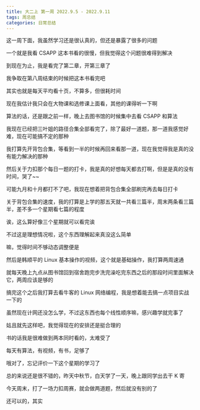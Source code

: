 ```yaml
---
title: 大二上 第一周 2022.9.5 - 2022.9.11
tags: 周总结
categories: 日常总结
---
```


这一周下面，我虽然学习还是很认真的，但还是暴露了很多的问题

一个就是我看 CSAPP 这本书看的很慢，但我觉得这个问题很难得到解决

到现在为止，我是看完了第二章，开第三章了

我争取在第八周结束的时候把这本书看完吧

其实也就是每天平均看十页，不算多，但很耗时间

现在我估计我只会在大物课和选修课上面看，其他的课得听一下啊

算法的话，还是跟之前一样，晚上去图书馆的时候集中去看 CSAPP 和算法

我现在已经把三叶姐的路径合集全部看完了，除了最好一道题，那一道我感觉好难，现在可能搞不定的那种

我打算先开背包合集，等看到一半的时候再回来看那一道，现在我觉得我是真的没有能力解决的那种

然后关于力扣那个每日一题的打卡，我是真的好想每天都去打啊，但是是真的没有时间，哭了~~

可能九月和十月都打不了吧，我现在想着把背包合集全部刷完再去每日打卡

关于背包合集的速度，我的打算是上学的那五天就一共看三篇半，周末两条看三篇半，差不多一个星期看七篇的程度

诶，这么算好像三个星期就可以看完诶

不过这是理想情况啦，这个东西理解起来真没这么简单

嘛，觉得时间不够动态调整便是

然后是韩顺平的 Linux 基本操作的视频，这个就是基础操作，我打算两周速通

就每天晚上九点从图书馆回到宿舍跑完步洗完澡吃完东西之后的那段时间里面解决它，两周应该是够的

搞完这个之后我打算去看牛客的 Linux 网络编程，我是想着能去搞一点项目实战一下的

虽然现在计网还没怎么学，不过这东西也每个线性顺序嘛，感兴趣学就完事了

姑且就先这样吧，我觉得现在的安排还是挺合理的

书的话我是很难做到两本同时看的，太难受了

每天有算法，有视频，有书，足够了

哦对了，忘记评价一下这个星期的学习了

总的来说还是很不错的，昨天中秋节，白天学了一天，晚上跟同学出去干 K 寄

今天周末，打了一场力扣周赛，就会做两道题，然后就没有别的了

还可以的，其实



